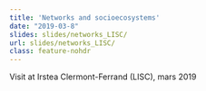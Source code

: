 ```yaml
---
title: 'Networks and socioecosystems'
date: "2019-03-8"
slides: slides/networks_LISC/
url: slides/networks_LISC/
class: feature-nohdr
---
```


Visit at Irstea Clermont-Ferrand (LISC), mars 2019
